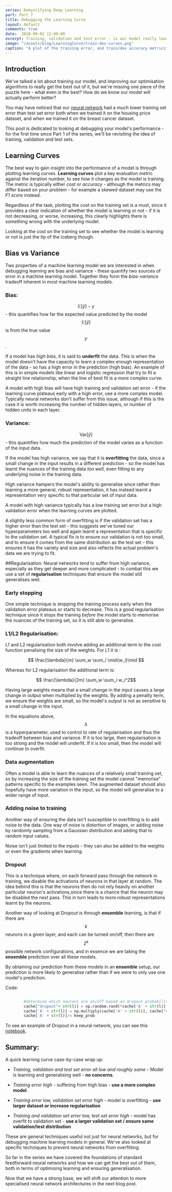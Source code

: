 ```yaml
---
series: Demystifying Deep Learning 
part: Part 7
title: Debugging the Learning Curve
layout: default
comments: true
date:  2018-09-02 11:00:00
excerpt: Training, validation and test error - is our model really learning or is it just memorising?
image: "/assets/blog/LearningCurve/train-dev-curves.png"
caption: "A plot of the training error, and train/dev accuracy metrics"
---
```


## Introduction

We've talked a lot about training our model, and improving our optimisation algorithms to really get the best out of it, but we're missing one piece of the puzzle here - what even *is* the best? How do we know our model will actually perform better?

You may have noticed that our [neural network](https://github.com/mukul-rathi/blogPost-tutorials/tree/master/FeedForwardNeuralNet) had a much lower training set error than test set error both when we trained it on the housing price dataset, and when we trained it on the breast cancer dataset. 


This post is dedicated to looking at debugging your model's performance - for the first time since Part 1 of the series, we'll be revisiting the idea of training, validation and test sets.

## Learning Curves

The best way to gain insight into the performance of a model is through plotting learning curves. **Learning curves** plot a key evaluation metric against the iteration number, to see how it changes as the model is training. The metric is typically either *cost* or *accuracy* - although the metrics may differ based on your problem - for example a skewed dataset  may use the *F1 score* instead.

Regardless of the task, plotting the *cost* on the training set is a must, since it provides a clear indication of whether the model is learning or not - if it is not decreasing, or worse, increasing, this clearly highlights there is something wrong with the underlying model.

Looking at the cost on the training set to see whether the model is learning or not is just the tip of the iceberg though.

## Bias vs Variance

Two properties of a machine learning model we are interested in when debugging learning are bias and variance - these quantify two sources of error in a machine learning model. Together they form the *bias-variance* tradeoff inherent in most machine learning models.

### Bias:

 $$\mathbb E[\hat{y}]-y$$  - this quantifies how far the expected value predicted by the model $$\mathbb E[\hat{y}]$$ is from the true value $$y$$. 

If a model has *high bias*, it is said to **underfit** the data. This is when the model doesn't have the capacity to learn a complex enough representation of the data - so has a high error in the prediction (high bias). An example of this is in simple models like linear and logistic regression that try to fit a straight line relationship, when the line of best fit is a more complex curve.

A model with high bias will have high training and validation set error - if the learning curve plateaus early with a high error, use a more complex model. Typically neural networks don't suffer from this issue, although if this is the case it is worth increasing the number of hidden layers, or number of hidden units in each layer. 

### Variance: 

$$\mathrm{Var}[\hat{y}]$$ - this quantifies how much the prediction of the model varies as a function of the input data.

If the model has high variance, we say that it is **overfitting** the data, since a small change in the input results in a different prediction - so the model has learnt the nuances of the training data *too well*, even fitting to any underlying noise in the training data. 

High variance hampers the model's ability to generalise since rather than learning a more general, robust representation, it has instead learnt a representation very specific to that particular set of input data.

A model with high variance typically has a low training set error but a high validation error when the learning curves are plotted. 

A slightly less common form of overfitting is if the validation set has a higher error than the test set - this suggests we've tuned our hyperparameters too well and again learnt a representation that is specific to the validation set. A typical fix is to ensure our validation is not too small, and to ensure it comes from the same distribution as the test set - this ensures it has the variety and size and also reflects the actual problem's data we are trying to fit.

##Regularisation:
Neural networks tend to suffer from high variance, especially as they get deeper and more complicated - to combat this we use a set of **regularisation** techniques that ensure the model still generalises well.


### Early stopping
One simple technique is stopping the training process early when the validation error plateaus or starts to decrease. This is a good regularisation technique since it stops the training *before* the model starts to memorise the nuances of the training set, so it is still able to generalise.

### L1/L2 Regularisation:

L1 and L2 regularisation both involve adding an additional term to the cost function penalising the size of the weights. For L1 it is :

$$ \frac{\lambda}{m}  \sum_w \sum_i \mid{w_i}\mid $$

Whereas for L2 regularisation the additional term is: 

$$ \frac{\lambda}{2m}  \sum_w \sum_i w_i^2$$

Having large weights means that a small change in the input causes a large change in output when multiplied by the weights. By adding a penalty term, we ensure the weights are small, so the model's output is not as sensitive to a small change in the input. 

In the equations above, $$\lambda$$ is a hyperparameter, used to control to rate of regularisation and thus the tradeoff between bias and variance. If it is too large, then regularisation is too strong and the model will underfit. If it is too small, then the model will continue to overfit.

### Data augmentation

Often a model is able to learn the nuances of a relatively small training set, so by increasing the size of the training set the model cannot "memorise" patterns specific to the examples seen. The augmented dataset should also hopefully have more variation in the input, so the model will generalise to a wider range of input.

### Adding noise to training

Another way of ensuring the data isn't susceptible to overfitting is to add noise to the data. One way of noise is distortion of images, or adding noise by randomly sampling from a Gaussian distribution and adding that to random input values.

Noise isn't just limited to the inputs - they can also be added to the weights or even the gradients when learning. 

### Dropout

This is a technique where, on each forward pass through the network in training, we disable the activations of neurons in that layer at random. The idea behind this is that the neurons then do not rely heavily on another particular neuron's activations,since there is a chance that the neuron may be disabled the next pass. This in turn leads to more robust representations learnt by the neurons.

Another way of looking at Dropout is through **ensemble** learning,  is that if there are $$k$$ neurons in a given layer, and each can be turned on/off, then there are $$2^k$$ possible network configurations, and in essence we are taking the **ensemble** prediction over all these models. 

By obtaining our prediction from these models in an **ensemble** setup, our prediction is more likely to generalise rather than if we were to only use one model's prediction.

Code:
```python

        #determine which neurons are on/off based on dropout probability
        cache["dropout"+ str(l)] = np.random.rand(*cache['A' + str(l)].shape) <= keep_prob
        cache['A' + str(l)] = np.multiply(cache['A' + str(l)], cache["dropout"+ str(l)])
        cache['A' + str(l)]/= keep_prob

```

To see an example of Dropout in a neural network, you can see this [notebook](https://github.com/mukul-rathi/ChemRegressionNeuralNet).

## Summary:

A quick learning curve case-by-case wrap up:

* *Training, validation and test set error all low and roughly same* - Model is learning and generalising well - **no concerns**.

* *Training error high* - suffering from high bias - **use a more complex model**.

* *Training error low, validation set error high* - model is overfitting - **use larger dataset or increase regularisation**

* *Training and validation set error low, test set error high* - model has overfit to validation set - **use a larger validation set / ensure same validation/test distribution**

These are general techniques useful not just for neural networks, but for debugging machine learning models in general. We've also looked at specific techniques to prevent neural networks from overfitting. 

So far in the series we have covered the foundations of standard feedforward neural networks and how we can get the best out of them, both in terms of optimising learning and ensuring generalisation.

Now that we have a strong base, we will shift our attention to more specialised neural network architectures in the next blog post.





